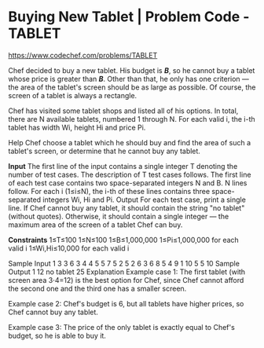 # Buying New Tablet |  Problem Code - TABLET

https://www.codechef.com/problems/TABLET

Chef decided to buy a new tablet. His budget is ***B***, so he cannot buy a tablet whose price is greater than ***B***. Other than that, he only has one criterion — the area of the tablet's screen should be as large as possible. Of course, the screen of a tablet is always a rectangle.

Chef has visited some tablet shops and listed all of his options. In total, there are N available tablets, numbered 1 through N. For each valid i, the i-th tablet has width Wi, height Hi and price Pi.

Help Chef choose a tablet which he should buy and find the area of such a tablet's screen, or determine that he cannot buy any tablet.

**Input**
The first line of the input contains a single integer T denoting the number of test cases. The description of T test cases follows.
The first line of each test case contains two space-separated integers N and B.
N lines follow. For each i (1≤i≤N), the i-th of these lines contains three space-separated integers Wi, Hi and Pi.
Output
For each test case, print a single line. If Chef cannot buy any tablet, it should contain the string "no tablet" (without quotes). Otherwise, it should contain a single integer — the maximum area of the screen of a tablet Chef can buy.

**Constraints**
1≤T≤100
1≤N≤100
1≤B≤1,000,000
1≤Pi≤1,000,000 for each valid i
1≤Wi,Hi≤10,000 for each valid i

Sample Input 1 
3
3 6
3 4 4
5 5 7
5 2 5
2 6
3 6 8
5 4 9
1 10
5 5 10
Sample Output 1 
12
no tablet
25
Explanation
Example case 1: The first tablet (with screen area 3⋅4=12) is the best option for Chef, since Chef cannot afford the second one and the third one has a smaller screen.

Example case 2: Chef's budget is 6, but all tablets have higher prices, so Chef cannot buy any tablet.

Example case 3: The price of the only tablet is exactly equal to Chef's budget, so he is able to buy it.